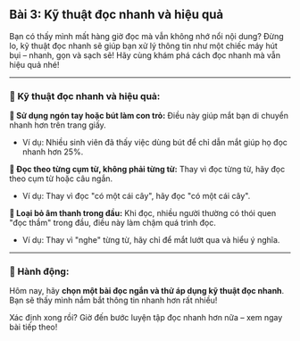 ## Bài 3: Kỹ thuật đọc nhanh và hiệu quả

Bạn có thấy mình mất hàng giờ đọc mà vẫn không nhớ nổi nội dung? Đừng lo, kỹ thuật đọc nhanh sẽ giúp bạn xử lý thông tin như một chiếc máy hút bụi – nhanh, gọn và sạch sẽ! Hãy cùng khám phá cách đọc nhanh mà vẫn hiệu quả nhé!

---

### 📌 Kỹ thuật đọc nhanh và hiệu quả:

**🔹 Sử dụng ngón tay hoặc bút làm con trỏ:**
Điều này giúp mắt bạn di chuyển nhanh hơn trên trang giấy.  
- Ví dụ: Nhiều sinh viên đã thấy việc dùng bút để chỉ dẫn mắt giúp họ đọc nhanh hơn 25%.  

**🔹 Đọc theo từng cụm từ, không phải từng từ:**
Thay vì đọc từng từ, hãy đọc theo cụm từ hoặc câu ngắn.  
- Ví dụ: Thay vì đọc "có một cái cây", hãy đọc "có một cái cây".  

**🔹 Loại bỏ âm thanh trong đầu:**
Khi đọc, nhiều người thường có thói quen "đọc thầm" trong đầu, điều này làm chậm quá trình đọc.  
- Ví dụ: Thay vì "nghe" từng từ, hãy chỉ để mắt lướt qua và hiểu ý nghĩa.  

---

### 🚀 Hành động:

Hôm nay, hãy **chọn một bài đọc ngắn và thử áp dụng kỹ thuật đọc nhanh**. Bạn sẽ thấy mình nắm bắt thông tin nhanh hơn rất nhiều!

Xác định xong rồi? Giờ đến bước luyện tập đọc nhanh hơn nữa – xem ngay bài tiếp theo!